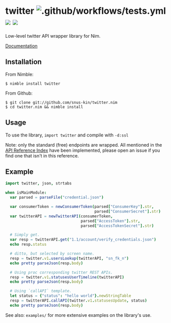 # twitter ![.github/workflows/tests.yml](https://github.com/snus-kin/twitter.nim/workflows/.github/workflows/tests.yml/badge.svg?branch=master) ![](https://img.shields.io/endpoint?url=https%3A%2F%2Ftwbadges.glitch.me%2Fbadges%2Fstandard) ![](https://img.shields.io/endpoint?url=https%3A%2F%2Ftwbadges.glitch.me%2Fbadges%2Fv2)

Low-level twitter API wrapper library for Nim.

[Documentation](https://snus-kin.github.io/twitter.nim/twitter.html)

## Installation

From Nimble:

```console
$ nimble install twitter
```

From Github:

```console
$ git clone git://github.com/snus-kin/twitter.nim
$ cd twitter.nim && nimble install
```

## Usage

To use the library, `import twitter` and compile with `-d:ssl`

Note: only the standard (free) endpoints are wrapped. All mentioned in the
[API Reference Index](https://developer.twitter.com/en/docs/api-reference-index)
have been implemented, please open an issue if you find one that isn't in this
reference.

## Example

```nim
import twitter, json, strtabs

when isMainModule:
  var parsed = parseFile("credential.json")

  var consumerToken = newConsumerToken(parsed["ConsumerKey"].str,
                                       parsed["ConsumerSecret"].str)
  var twitterAPI = newTwitterAPI(consumerToken,
                                 parsed["AccessToken"].str,
                                 parsed["AccessTokenSecret"].str)

  # Simply get.
  var resp = twitterAPI.get("1.1/account/verify_credentials.json")
  echo resp.status

  # ditto, but selected by screen name.
  resp = twitter.v1.usersLookup(twitterAPI, "sn_fk_n")
  echo pretty parseJson(resp.body)

  # Using proc corresponding twitter REST APIs.
  resp = twitter.v1.statusesUserTimeline(twitterAPI)
  echo pretty parseJson(resp.body)

  # Using `callAPI` template.
  let status = {"status": "hello world"}.newStringTable
  resp = twitterAPI.callAPI(twitter.v1.statusesUpdate, status)
  echo pretty parseJson(resp.body)
```

See also: `examples/` for more extensive examples on the library's use.

